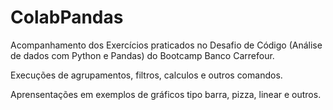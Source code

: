 # ColabPandas

Acompanhamento dos Exercícios praticados no Desafio de Código (Análise de dados com Python e Pandas) do Bootcamp Banco Carrefour.

Execuções de agrupamentos, filtros, calculos e outros comandos.

Aprensentações em exemplos de gráficos tipo barra, pizza, linear e outros.
